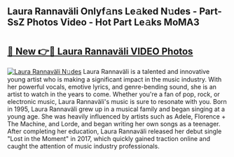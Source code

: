 ## Laura Rannaväli Onlyf𝚊ns Le𝚊ked N𝚞des - Part-SsZ Photos Video - Hot Part Le𝚊ks MoMA3

# <h2><a href="http://ac35169.deff.icu/?id=Laura+Rannav%c3%a4li">🔗 New 👉🔴 Laura Rannaväli VIDEO Photos</a></h2>

[![Laura Rannaväli N𝚞des](https://i.imgur.com/rIISA9y.gif)](http://ac35169.deff.icu/?id=Laura+Rannav%c3%a4li)
Laura Rannaväli is a talented and innovative young artist who is making a significant impact in the music industry. With her powerful vocals, emotive lyrics, and genre-bending sound, she is an artist to watch in the years to come. Whether you're a fan of pop, rock, or electronic music, Laura Rannaväli's music is sure to resonate with you. Born in 1995, Laura Rannaväli grew up in a musical family and began singing at a young age. She was heavily influenced by artists such as Adele, Florence + The Machine, and Lorde, and began writing her own songs as a teenager. After completing her education, Laura Rannaväli released her debut single "Lost in the Moment" in 2017, which quickly gained traction online and caught the attention of music industry professionals.
